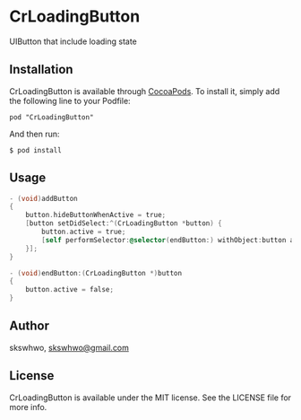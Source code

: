 # CrLoadingButton

UIButton that include loading state

<!--![alt text](https://github.com/skswhwo/CrLoadingButton/blob/master/sample1.gif "demo")-->

## Installation

CrLoadingButton is available through [CocoaPods](http://cocoapods.org). To install
it, simply add the following line to your Podfile:

```
pod "CrLoadingButton"
```

And then run:

```
$ pod install
```

## Usage

```objective-c
- (void)addButton
{
    button.hideButtonWhenActive = true;
    [button setDidSelect:^(CrLoadingButton *button) {
        button.active = true;
        [self performSelector:@selector(endButton:) withObject:button afterDelay:1];
    }];
}

- (void)endButton:(CrLoadingButton *)button
{
    button.active = false;
}
```

## Author

skswhwo, skswhwo@gmail.com

## License

CrLoadingButton is available under the MIT license. See the LICENSE file for more info.
